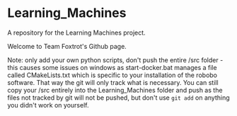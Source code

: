 # Learning_Machines
A repository for the Learning Machines project.

Welcome to Team Foxtrot's Github page.

Note: only add your own python scripts, don't push the entire /src folder - this causes some issues on windows as start-docker.bat manages a file called CMakeLists.txt which is specific to your installation of the robobo software. That way the git will only track what is necessary. You can still copy your /src entirely into the Learning_Machines folder and push as the files not tracked by git will not be pushed, but don't use `git add` on anything you didn't work on yourself.
